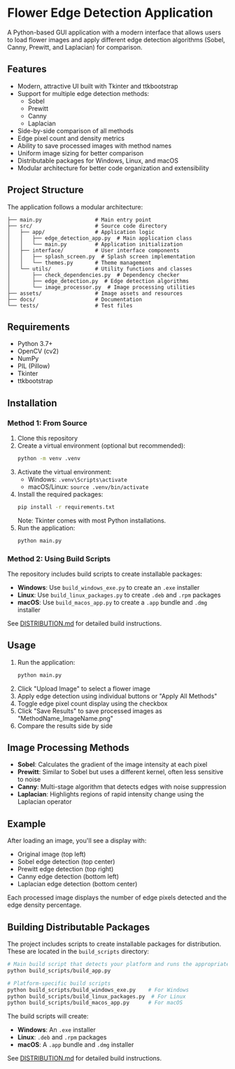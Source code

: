 # Flower Edge Detection Application

A Python-based GUI application with a modern interface that allows users to load flower images and apply different edge detection algorithms (Sobel, Canny, Prewitt, and Laplacian) for comparison.

## Features

- Modern, attractive UI built with Tkinter and ttkbootstrap
- Support for multiple edge detection methods:
  - Sobel
  - Prewitt
  - Canny
  - Laplacian
- Side-by-side comparison of all methods
- Edge pixel count and density metrics
- Ability to save processed images with method names
- Uniform image sizing for better comparison
- Distributable packages for Windows, Linux, and macOS
- Modular architecture for better code organization and extensibility

## Project Structure

The application follows a modular architecture:

```plaintext
├── main.py                 # Main entry point
├── src/                    # Source code directory
│   ├── app/                # Application logic
│   │   ├── edge_detection_app.py  # Main application class
│   │   └── main.py         # Application initialization
│   ├── interface/          # User interface components
│   │   ├── splash_screen.py  # Splash screen implementation
│   │   └── themes.py       # Theme management
│   └── utils/              # Utility functions and classes
│       ├── check_dependencies.py  # Dependency checker
│       ├── edge_detection.py  # Edge detection algorithms
│       └── image_processor.py  # Image processing utilities
├── assets/                 # Image assets and resources
├── docs/                   # Documentation
└── tests/                  # Test files
```

## Requirements

- Python 3.7+
- OpenCV (cv2)
- NumPy
- PIL (Pillow)
- Tkinter
- ttkbootstrap

## Installation

### Method 1: From Source

1. Clone this repository
2. Create a virtual environment (optional but recommended):
   ```bash
   python -m venv .venv
   ```
3. Activate the virtual environment:
   - Windows: `.venv\Scripts\activate`
   - macOS/Linux: `source .venv/bin/activate`
4. Install the required packages:
   ```bash
   pip install -r requirements.txt
   ```
   Note: Tkinter comes with most Python installations.
5. Run the application:
   ```bash
   python main.py
   ```

### Method 2: Using Build Scripts

The repository includes build scripts to create installable packages:

- **Windows**: Use `build_windows_exe.py` to create an `.exe` installer
- **Linux**: Use `build_linux_packages.py` to create `.deb` and `.rpm` packages
- **macOS**: Use `build_macos_app.py` to create a `.app` bundle and `.dmg` installer

See [DISTRIBUTION.md](docs/DISTRIBUTION.md) for detailed build instructions.

## Usage

1. Run the application:
   ```bash
   python main.py
   ```
2. Click "Upload Image" to select a flower image
3. Apply edge detection using individual buttons or "Apply All Methods"
4. Toggle edge pixel count display using the checkbox
5. Click "Save Results" to save processed images as "MethodName_ImageName.png"
6. Compare the results side by side

## Image Processing Methods

- **Sobel**: Calculates the gradient of the image intensity at each pixel
- **Prewitt**: Similar to Sobel but uses a different kernel, often less sensitive to noise
- **Canny**: Multi-stage algorithm that detects edges with noise suppression
- **Laplacian**: Highlights regions of rapid intensity change using the Laplacian operator

## Example

After loading an image, you'll see a display with:

- Original image (top left)
- Sobel edge detection (top center)
- Prewitt edge detection (top right)
- Canny edge detection (bottom left)
- Laplacian edge detection (bottom center)

Each processed image displays the number of edge pixels detected and the edge density percentage.

## Building Distributable Packages

The project includes scripts to create installable packages for distribution. These are located in the `build_scripts` directory:

```bash
# Main build script that detects your platform and runs the appropriate script
python build_scripts/build_app.py

# Platform-specific build scripts
python build_scripts/build_windows_exe.py    # For Windows
python build_scripts/build_linux_packages.py  # For Linux
python build_scripts/build_macos_app.py      # For macOS
```

The build scripts will create:

- **Windows**: An `.exe` installer
- **Linux**: `.deb` and `.rpm` packages
- **macOS**: A `.app` bundle and `.dmg` installer

See [DISTRIBUTION.md](docs/DISTRIBUTION.md) for detailed build instructions.
